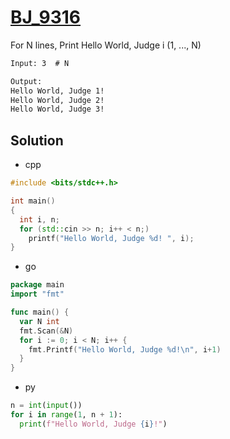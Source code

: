 # [BJ_9316](https://acmicpc.net/problem/9316)

For N lines, Print Hello World, Judge i (1, ..., N)

```txt
Input: 3  # N

Output:
Hello World, Judge 1!
Hello World, Judge 2!
Hello World, Judge 3!
```

## Solution

* cpp

```cpp
#include <bits/stdc++.h>

int main()
{
  int i, n;
  for (std::cin >> n; i++ < n;)
    printf("Hello World, Judge %d! ", i);
}
```

* go

```go
package main
import "fmt"

func main() {
  var N int
  fmt.Scan(&N)
  for i := 0; i < N; i++ {
    fmt.Printf("Hello World, Judge %d!\n", i+1)
  }
}
```

* py

```py
n = int(input())
for i in range(1, n + 1):
  print(f"Hello World, Judge {i}!")
```
